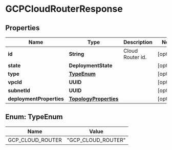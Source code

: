 

# GCPCloudRouterResponse


## Properties

| Name | Type | Description | Notes |
|------------ | ------------- | ------------- | -------------|
|**id** | **String** | Cloud Router id. |  [optional] |
|**state** | **DeploymentState** |  |  [optional] |
|**type** | [**TypeEnum**](#TypeEnum) |  |  [optional] |
|**vpcId** | **UUID** |  |  [optional] |
|**subnetId** | **UUID** |  |  [optional] |
|**deploymentProperties** | [**TopologyProperties**](TopologyProperties.md) |  |  [optional] |



## Enum: TypeEnum

| Name | Value |
|---- | -----|
| GCP_CLOUD_ROUTER | &quot;GCP_CLOUD_ROUTER&quot; |



